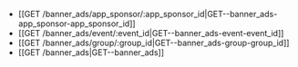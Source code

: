 * [[GET /banner_ads/app_sponsor/:app_sponsor_id|GET--banner_ads-app_sponsor-app_sponsor_id]]
* [[GET /banner_ads/event/:event_id|GET--banner_ads-event-event_id]]
* [[GET /banner_ads/group/:group_id|GET--banner_ads-group-group_id]]
* [[GET /banner_ads|GET--banner_ads]]